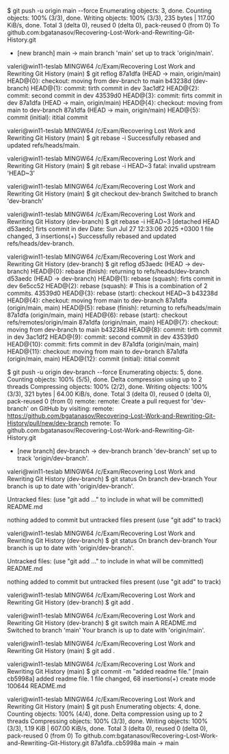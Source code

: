 $ git push -u origin main --force
Enumerating objects: 3, done.
Counting objects: 100% (3/3), done.
Writing objects: 100% (3/3), 235 bytes | 117.00 KiB/s, done.
Total 3 (delta 0), reused 0 (delta 0), pack-reused 0 (from 0)
To github.com:bgatanasov/Recovering-Lost-Work-and-Rewriting-Git-History.git
 * [new branch]      main -> main
branch 'main' set up to track 'origin/main'.

valeri@win11-teslab MINGW64 /c/Exam/Recovering Lost Work and Rewriting Git History (main)
$ git reflog
87a1dfa (HEAD -> main, origin/main) HEAD@{0}: checkout: moving from dev-branch to main
b43238d (dev-branch) HEAD@{1}: commit: tirth commit in dev
3ac1df2 HEAD@{2}: commit: second commit in dev
43539d0 HEAD@{3}: commit: firts commit in dev
87a1dfa (HEAD -> main, origin/main) HEAD@{4}: checkout: moving from main to dev-branch
87a1dfa (HEAD -> main, origin/main) HEAD@{5}: commit (initial): ititial commit

valeri@win11-teslab MINGW64 /c/Exam/Recovering Lost Work and Rewriting Git History (main)
$ git rebase -i
Successfully rebased and updated refs/heads/main.

valeri@win11-teslab MINGW64 /c/Exam/Recovering Lost Work and Rewriting Git History (main)
$ git rebase -i HEAD~3
fatal: invalid upstream 'HEAD~3'

valeri@win11-teslab MINGW64 /c/Exam/Recovering Lost Work and Rewriting Git History (main)
$ git checkout  dev-branch
Switched to branch 'dev-branch'

valeri@win11-teslab MINGW64 /c/Exam/Recovering Lost Work and Rewriting Git History (dev-branch)
$ git rebase -i HEAD~3
[detached HEAD d53aedc] firts  commit in dev
 Date: Sun Jul 27 12:33:06 2025 +0300
 1 file changed, 3 insertions(+)
Successfully rebased and updated refs/heads/dev-branch.

valeri@win11-teslab MINGW64 /c/Exam/Recovering Lost Work and Rewriting Git History (dev-branch)
$ git reflog
d53aedc (HEAD -> dev-branch) HEAD@{0}: rebase (finish): returning to refs/heads/dev-branch
d53aedc (HEAD -> dev-branch) HEAD@{1}: rebase (squash): firts commit in dev
6e5cc52 HEAD@{2}: rebase (squash): # This is a combination of 2 commits.
43539d0 HEAD@{3}: rebase (start): checkout HEAD~3
b43238d HEAD@{4}: checkout: moving from main to dev-branch
87a1dfa (origin/main, main) HEAD@{5}: rebase (finish): returning to refs/heads/main
87a1dfa (origin/main, main) HEAD@{6}: rebase (start): checkout refs/remotes/origin/main
87a1dfa (origin/main, main) HEAD@{7}: checkout: moving from dev-branch to main
b43238d HEAD@{8}: commit: tirth commit in dev
3ac1df2 HEAD@{9}: commit: second commit in dev
43539d0 HEAD@{10}: commit: firts commit in dev
87a1dfa (origin/main, main) HEAD@{11}: checkout: moving from main to dev-branch
87a1dfa (origin/main, main) HEAD@{12}: commit (initial): ititial commit


$ git push -u origin dev-branch --force
Enumerating objects: 5, done.
Counting objects: 100% (5/5), done.
Delta compression using up to 2 threads
Compressing objects: 100% (2/2), done.
Writing objects: 100% (3/3), 321 bytes | 64.00 KiB/s, done.
Total 3 (delta 0), reused 0 (delta 0), pack-reused 0 (from 0)
remote:
remote: Create a pull request for 'dev-branch' on GitHub by visiting:
remote:      https://github.com/bgatanasov/Recovering-Lost-Work-and-Rewriting-Git-History/pull/new/dev-branch
remote:
To github.com:bgatanasov/Recovering-Lost-Work-and-Rewriting-Git-History.git
 * [new branch]      dev-branch -> dev-branch
branch 'dev-branch' set up to track 'origin/dev-branch'.




valeri@win11-teslab MINGW64 /c/Exam/Recovering Lost Work and Rewriting Git History (dev-branch)
$ git status
On branch dev-branch
Your branch is up to date with 'origin/dev-branch'.

Untracked files:
  (use "git add <file>..." to include in what will be committed)
        README.md

nothing added to commit but untracked files present (use "git add" to track)

valeri@win11-teslab MINGW64 /c/Exam/Recovering Lost Work and Rewriting Git History (dev-branch)
$ git status
On branch dev-branch
Your branch is up to date with 'origin/dev-branch'.

Untracked files:
  (use "git add <file>..." to include in what will be committed)
        README.md

nothing added to commit but untracked files present (use "git add" to track)

valeri@win11-teslab MINGW64 /c/Exam/Recovering Lost Work and Rewriting Git History (dev-branch)
$ git add .

valeri@win11-teslab MINGW64 /c/Exam/Recovering Lost Work and Rewriting Git History (dev-branch)
$ git switch main
A       README.md
Switched to branch 'main'
Your branch is up to date with 'origin/main'.

valeri@win11-teslab MINGW64 /c/Exam/Recovering Lost Work and Rewriting Git History (main)
$ git add .

valeri@win11-teslab MINGW64 /c/Exam/Recovering Lost Work and Rewriting Git History (main)
$ git commit -m "added readme file."
[main cb5998a] added readme file.
 1 file changed, 68 insertions(+)
 create mode 100644 README.md

valeri@win11-teslab MINGW64 /c/Exam/Recovering Lost Work and Rewriting Git History (main)
$ git push
Enumerating objects: 4, done.
Counting objects: 100% (4/4), done.
Delta compression using up to 2 threads
Compressing objects: 100% (3/3), done.
Writing objects: 100% (3/3), 1.19 KiB | 607.00 KiB/s, done.
Total 3 (delta 0), reused 0 (delta 0), pack-reused 0 (from 0)
To github.com:bgatanasov/Recovering-Lost-Work-and-Rewriting-Git-History.git
   87a1dfa..cb5998a  main -> main
